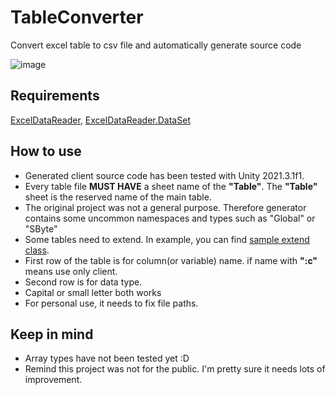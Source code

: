 # TableConverter
Convert excel table to csv file and automatically generate source code

![image](https://user-images.githubusercontent.com/101116747/196241281-526c50df-1b64-4c1b-b094-8d0f921bc582.png)

## Requirements

[ExcelDataReader](https://github.com/ExcelDataReader/ExcelDataReader), [ExcelDataReader.DataSet](https://www.nuget.org/packages/ExcelDataReader.DataSet/)

## How to use

- Generated client source code has been tested with Unity 2021.3.1f1. 
- Every table file **MUST HAVE** a sheet name of the **"Table"**. The **"Table"** sheet is the reserved name of the main table.
- The original project was not a general purpose. Therefore generator contains some uncommon namespaces and types such as "Global" or "SByte"
- Some tables need to extend. In example, you can find [sample extend class](example/TableEx.cs).
- First row of the table is for column(or variable) name. if name with **":c"** means use only client.
- Second row is for data type.
- Capital or small letter both works
- For personal use, it needs to fix file paths.


## Keep in mind

- Array types have not been tested yet :D
- Remind this project was not for the public. I'm pretty sure it needs lots of improvement.
